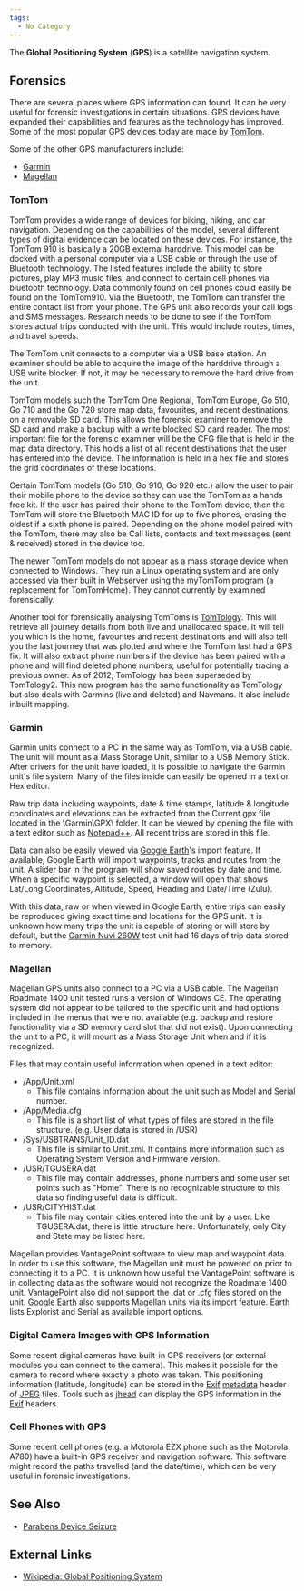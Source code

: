 ```yaml
---
tags:
  - No Category
---
```

The **Global Positioning System** (**GPS**) is a satellite navigation
system.

## Forensics

There are several places where GPS information can found. It can be very
useful for forensic investigations in certain situations. GPS devices
have expanded their capabilities and features as the technology has
improved. Some of the most popular GPS devices today are made by
[TomTom](https://www.tomtom.com/).

Some of the other GPS manufacturers include:

* [Garmin](https://www.garmin.com/de-CH/)
* [Magellan](https://www.magellangps.com/)

### TomTom

TomTom provides a wide range of devices for biking, hiking, and car navigation.
Depending on the capabilities of the model, several different types of digital
evidence can be located on these devices. For instance, the TomTom 910 is
basically a 20GB external harddrive. This model can be docked with a personal
computer via a USB cable or through the use of Bluetooth technology. The listed
features include the ability to store pictures, play MP3 music files, and
connect to certain cell phones via bluetooth technology. Data commonly found on
cell phones could easily be found on the TomTom910. Via the Bluetooth, the
TomTom can transfer the entire contact list from your phone. The GPS unit also
records your call logs and SMS messages. Research needs to be done to see if
the TomTom stores actual trips conducted with the unit. This would include
routes, times, and travel speeds.

The TomTom unit connects to a computer via a USB base station. An
examiner should be able to acquire the image of the harddrive through a
USB write blocker. If not, it may be necessary to remove the hard drive
from the unit.

TomTom models such the TomTom One Regional, TomTom Europe, Go 510, Go
710 and the Go 720 store map data, favourites, and recent destinations
on a removable SD card. This allows the forensic examiner to remove the
SD card and make a backup with a write blocked SD card reader. The most
important file for the forensic examiner will be the CFG file that is
held in the map data directory. This holds a list of all recent
destinations that the user has entered into the device. The information
is held in a hex file and stores the grid coordinates of these
locations.

Certain TomTom models (Go 510, Go 910, Go 920 etc.) allow the user to
pair their mobile phone to the device so they can use the TomTom as a
hands free kit. If the user has paired their phone to the TomTom device,
then the TomTom will store the Bluetooth MAC ID for up to five phones,
erasing the oldest if a sixth phone is paired. Depending on the phone
model paired with the TomTom, there may also be Call lists, contacts and
text messages (sent & received) stored in the device too.

The newer TomTom models do not appear as a mass storage device when
connected to Windows. They run a Linux operating system and are only
accessed via their built in Webserver using the myTomTom program (a
replacement for TomTomHome). They cannot currently by examined
forensically.

Another tool for forensically analysing TomToms is
[TomTology](https://www.forensicnavigation.com/). This will retrieve all
journey details from both live and unallocated space. It will tell you
which is the home, favourites and recent destinations and will also tell
you the last journey that was plotted and where the TomTom last had a
GPS fix. It will also extract phone numbers if the device has been
paired with a phone and will find deleted phone numbers, useful for
potentially tracing a previous owner. As of 2012, TomTology has been
superseded by TomTology2. This new program has the same functionality as
TomTology but also deals with Garmins (live and deleted) and Navmans. It
also include inbuilt mapping.

### Garmin

Garmin units connect to a PC in the same way as TomTom, via a USB cable.
The unit will mount as a Mass Storage Unit, similar to a USB Memory
Stick. After drivers for the unit have loaded, it is possible to
navigate the Garmin unit's file system. Many of the files inside can
easily be opened in a text or Hex editor.

Raw trip data including waypoints, date & time stamps, latitude &
longitude coordinates and elevations can be extracted from the
Current.gpx file located in the \Garmin\GPX\\ folder. It can be viewed
by opening the file with a text editor such as
[Notepad++](https://notepad-plus-plus.org/). All recent trips are
stored in this file.

Data can also be easily viewed via [Google
Earth](https://earth.google.com/web/)'s import feature. If available, Google
Earth will import waypoints, tracks and routes from the unit. A slider
bar in the program will show saved routes by date and time. When a
specific waypoint is selected, a window will open that shows Lat/Long
Coordinates, Altitude, Speed, Heading and Date/Time (Zulu).

With this data, raw or when viewed in Google Earth, entire trips can
easily be reproduced giving exact time and locations for the GPS unit.
It is unknown how many trips the unit is capable of storing or will
store by default, but the [Garmin Nuvi
260W](https://buy.garmin.com/shop/shop.do?pID=37418#nuvi260w) test unit
had 16 days of trip data stored to memory.

### Magellan

Magellan GPS units also connect to a PC via a USB cable. The Magellan Roadmate
1400 unit tested runs a version of Windows CE. The operating system did not
appear to be tailored to the specific unit and had options included in the
menus that were not available (e.g. backup and restore functionality via a SD
memory card slot that did not exist). Upon connecting the unit to a PC, it will
mount as a Mass Storage Unit when and if it is recognized.

Files that may contain useful information when opened in a text editor:

- /App/Unit.xml
  - This file contains information about the unit such as Model and
    Serial number.
- /App/Media.cfg
  - This file is a short list of what types of files are stored in the
    file structure. (e.g. User data is stored in /USR)
- /Sys/USBTRANS/Unit_ID.dat
  - This file is similar to Unit.xml. It contains more information such
    as Operating System Version and Firmware version.
- /USR/TGUSERA.dat
  - This file may contain addresses, phone numbers and some user set
    points such as "Home". There is no recognizable structure to this
    data so finding useful data is difficult.
- /USR/CITYHIST.dat
  - This file may contain cities entered into the unit by a user. Like
    TGUSERA.dat, there is little structure here. Unfortunately, only
    City and State may be listed here.

Magellan provides VantagePoint software to view map and waypoint data. In order
to use this software, the Magellan unit must be powered on prior to connecting
it to a PC. It is unknown how useful the VantagePoint software is in collecting
data as the software would not recognize the Roadmate 1400 unit. VantagePoint
also did not support the .dat or .cfg files stored on the unit. [Google Earth](https://earth.google.com/web/)
also supports Magellan units via its import feature. Earth lists Explorist and Serial as available import options.

### Digital Camera Images with GPS Information

Some recent digital cameras have built-in GPS receivers (or external modules
you can connect to the camera). This makes it possible for the camera to record
where exactly a photo was taken. This positioning information (latitude,
longitude) can be stored in the [Exif](exif.md) [metadata](metadata.md) header
of [JPEG](jpeg.md) files. Tools such as [jhead](jhead.md) can display the GPS
information in the [Exif](exif.md) headers.

### Cell Phones with GPS

Some recent cell phones (e.g. a Motorola EZX phone such as the Motorola A780)
have a built-in GPS receiver and navigation software. This software might
record the paths travelled (and the date/time), which can be very useful in
forensic investigations.

## See Also

* [Parabens Device Seizure](paraben_device_seizure.md)

## External Links

* [Wikipedia: Global Positioning System](https://en.wikipedia.org/wiki/Global_Positioning_System)
